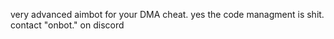 very advanced aimbot for your DMA cheat. yes the code managment is shit. contact "onbot." on discord 
